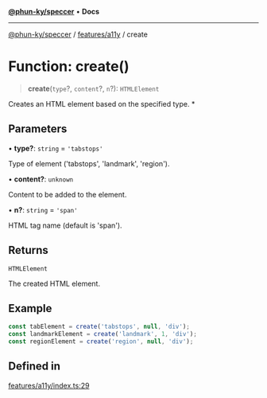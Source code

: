 [**@phun-ky/speccer**](../../../README.md) • **Docs**

***

[@phun-ky/speccer](../../../README.md) / [features/a11y](../README.md) / create

# Function: create()

> **create**(`type`?, `content`?, `n`?): `HTMLElement`

Creates an HTML element based on the specified type.
*

## Parameters

• **type?**: `string` = `'tabstops'`

Type of element ('tabstops', 'landmark', 'region').

• **content?**: `unknown`

Content to be added to the element.

• **n?**: `string` = `'span'`

HTML tag name (default is 'span').

## Returns

`HTMLElement`

The created HTML element.

## Example

```ts
const tabElement = create('tabstops', null, 'div');
const landmarkElement = create('landmark', 1, 'div');
const regionElement = create('region', null, 'div');
```

## Defined in

[features/a11y/index.ts:29](https://github.com/phun-ky/speccer/blob/main/src/features/a11y/index.ts#L29)
